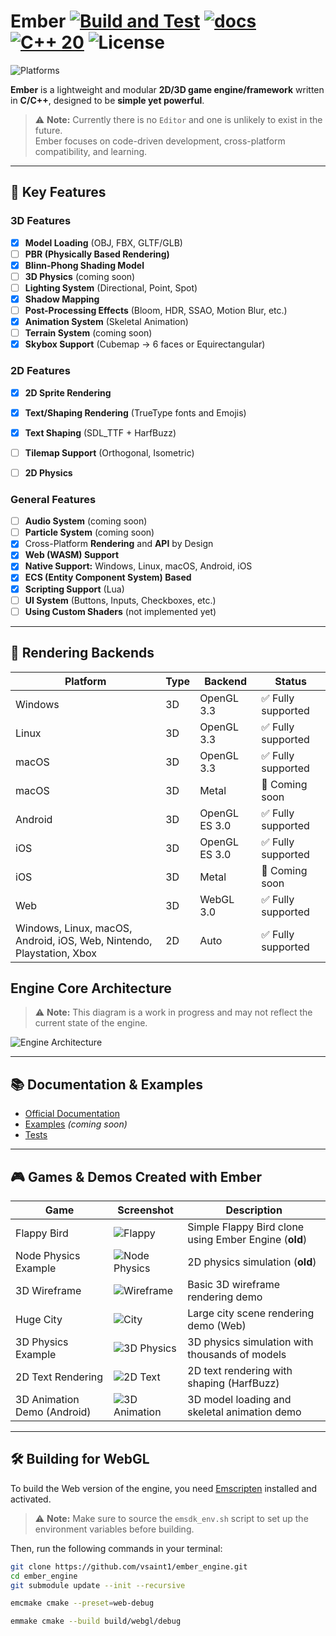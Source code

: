 # Ember [![Build and Test](https://github.com/vsaint1/ember_engine/actions/workflows/tests.yml/badge.svg)](https://github.com/vsaint1/ember_engine/actions/workflows/tests.yml) [![docs](https://github.com/vsaint1/ember_engine/actions/workflows/docs.yml/badge.svg)](https://github.com/vsaint1/ember_engine/actions/workflows/docs.yml)  [![C++ 20](https://img.shields.io/badge/C%2B%2B-20-blue.svg)](https://isocpp.org/std/the-standard) ![License](https://img.shields.io/github/license/vsaint1/ember_engine.svg)

![Platforms](https://img.shields.io/badge/platforms-Windows%20%7C%20Linux%20%7C%20macOS%20%7C%20Android%20%7C%20iOS%20%7C%20Web-blue.svg)

**Ember** is a lightweight and modular **2D/3D game engine/framework** written in **C/C++**, designed to be **simple yet powerful**.  

> ⚠️ **Note:** Currently there is no `Editor` and one is unlikely to exist in the future.  
> Ember focuses on code-driven development, cross-platform compatibility, and learning.

---

## 🔹 Key Features

### 3D Features
- [x] **Model Loading** (OBJ, FBX, GLTF/GLB)
- [ ] **PBR (Physically Based Rendering)**
- [x] **Blinn-Phong Shading Model**
- [ ] **3D Physics** (coming soon)
- [ ] **Lighting System** (Directional, Point, Spot)
- [x] **Shadow Mapping**
- [ ] **Post-Processing Effects** (Bloom, HDR, SSAO, Motion Blur, etc.)
- [x] **Animation System** (Skeletal Animation)
- [ ] **Terrain System** (coming soon)
- [x] **Skybox Support** (Cubemap -> 6 faces or Equirectangular)

### 2D Features
- [x] **2D Sprite Rendering**
- [x] **Text/Shaping Rendering** (TrueType fonts and Emojis)
- [x] **Text Shaping** (SDL_TTF + HarfBuzz)
- [ ] **Tilemap Support** (Orthogonal, Isometric)
- [ ] **2D Physics** 


### General Features
- [ ] **Audio System** (coming soon)
- [ ] **Particle System** (coming soon)
- [x] Cross-Platform **Rendering** and **API** by Design 
- [x] **Web (WASM) Support**
- [x] **Native Support:** Windows, Linux, macOS, Android, iOS
- [x] **ECS (Entity Component System) Based**
- [x] **Scripting Support** (Lua)
- [ ] **UI System** (Buttons, Inputs, Checkboxes, etc.)
- [ ] **Using Custom Shaders** (not implemented yet)

---


## 📱 Rendering Backends

| Platform                                                              | Type | Backend       | Status            |
| --------------------------------------------------------------------- | ---- | ------------- | ----------------- |
| Windows                                                               | 3D   | OpenGL 3.3    | ✅ Fully supported |
| Linux                                                                 | 3D   | OpenGL 3.3    | ✅ Fully supported |
| macOS                                                                 | 3D   | OpenGL 3.3    | ✅ Fully supported |
| macOS                                                                 | 3D   | Metal         | 🚧 Coming soon    |
| Android                                                               | 3D   | OpenGL ES 3.0 | ✅ Fully supported |
| iOS                                                                   | 3D   | OpenGL ES 3.0 | ✅ Fully supported |
| iOS                                                                   | 3D   | Metal         | 🚧 Coming soon    |
| Web                                                                   | 3D   | WebGL 3.0     | ✅ Fully supported |
| Windows, Linux, macOS, Android, iOS, Web, Nintendo, Playstation, Xbox | 2D   | Auto  | ✅ Fully supported |



## Engine Core Architecture

> ⚠️ **Note:** This diagram is a work in progress and may not reflect the current state of the engine.

![Engine Architecture](docs/architecture.png)

---

## 📚 Documentation & Examples

- [Official Documentation](https://vsaint1.github.io/ember_engine)
- [Examples](https://github.com/vsaint1/ember_engine/tree/main/examples) *(coming soon)*
- [Tests](https://github.com/vsaint1/ember_engine/tree/main/tests)

---

## 🎮 Games & Demos Created with Ember

| Game                 | Screenshot                          | Description                                   |
|----------------------|-------------------------------------|-----------------------------------------------|
| Flappy Bird          | ![Flappy](docs/2d_flappy.png)       | Simple Flappy Bird clone using Ember Engine (**old**) |
| Node Physics Example | ![Node Physics](docs/2d_node_phys.png) | 2D physics simulation (**old**)         |
| 3D Wireframe         | ![Wireframe](docs/3d_wireframe.png) | Basic 3D wireframe rendering demo            |
| Huge City            | ![City](docs/3d_map_huge.png)       | Large city scene rendering demo (Web)        |
| 3D Physics Example   | ![3D Physics](docs/3d_physics.png)  | 3D physics simulation with thousands of models |
| 2D Text Rendering    | ![2D Text](docs/2d_text.png)        | 2D text rendering with shaping (HarfBuzz)    |
| 3D Animation Demo (Android)    | ![3D Animation](docs/3d_animation.png) | 3D model loading and skeletal animation demo  |
---

## 🛠 Building for WebGL

To build the Web version of the engine, you need [Emscripten](https://emscripten.org/docs/getting_started/downloads.html) installed and activated.

> ⚠️ **Note:** Make sure to source the `emsdk_env.sh` script to set up the environment variables before building.

Then, run the following commands in your terminal:
```bash
git clone https://github.com/vsaint1/ember_engine.git
cd ember_engine
git submodule update --init --recursive

emcmake cmake --preset=web-debug

emmake cmake --build build/webgl/debug
```